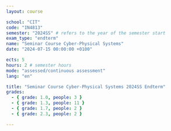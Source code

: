 ```yaml
---
layout: course

school: "CIT"
code: "IN4813"
semester: "2024SS" # refers to the year of the semester start
exam_type: "endterm"
name: "Seminar Course Cyber-Physical Systems"
date: "2024-07-15 00:00:00 +0100"

ects: 5
hours: 2 # semester hours
mode: "assessed/continuous assessment"
lang: "en"

title: "Seminar Course Cyber-Physical Systems 2024SS Endterm"
grades:
  - { grade: 1.0, people: 3 }
  - { grade: 1.3, people: 11 }
  - { grade: 1.7, people: 2 }
  - { grade: 2.3, people: 2 }

---
```



